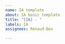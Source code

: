 ```yaml
---
name: IA template
about: IA basic template
title: "[IA] - "
labels: IA
assignees: Renaud-Dov

---
```



